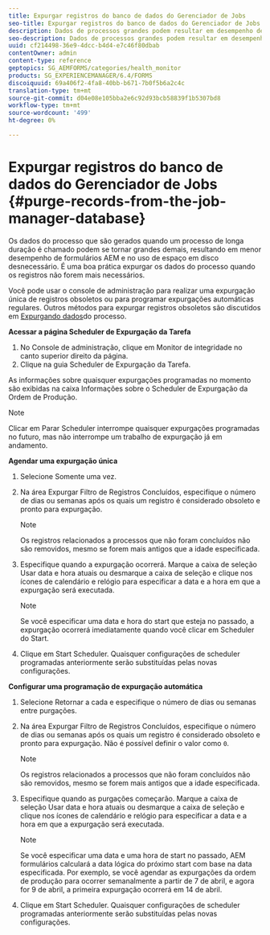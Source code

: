 ```yaml
---
title: Expurgar registros do banco de dados do Gerenciador de Jobs
seo-title: Expurgar registros do banco de dados do Gerenciador de Jobs
description: Dados de processos grandes podem resultar em desempenho de formulários de AEM menor. É uma boa prática expurgar os dados do processo quando os registros não forem mais necessários.
seo-description: Dados de processos grandes podem resultar em desempenho de formulários de AEM menor. É uma boa prática expurgar os dados do processo quando os registros não forem mais necessários.
uuid: cf214498-36e9-4dcc-b4d4-e7c46f80dbab
contentOwner: admin
content-type: reference
geptopics: SG_AEMFORMS/categories/health_monitor
products: SG_EXPERIENCEMANAGER/6.4/FORMS
discoiquuid: 69a406f2-4fa8-40bb-b671-7b0f5b6a2c4c
translation-type: tm+mt
source-git-commit: d04e08e105bba2e6c92d93bcb58839f1b5307bd8
workflow-type: tm+mt
source-wordcount: '499'
ht-degree: 0%

---
```



# Expurgar registros do banco de dados do Gerenciador de Jobs {#purge-records-from-the-job-manager-database}

Os dados do processo que são gerados quando um processo de longa duração é chamado podem se tornar grandes demais, resultando em menor desempenho de formulários AEM e no uso de espaço em disco desnecessário. É uma boa prática expurgar os dados do processo quando os registros não forem mais necessários.

Você pode usar o console de administração para realizar uma expurgação única de registros obsoletos ou para programar expurgações automáticas regulares. Outros métodos para expurgar registros obsoletos são discutidos em [Expurgando dados](/help/forms/using/admin-help/purging-process-data.md#purging-process-data)do processo.

**Acessar a página Scheduler de Expurgação da Tarefa**

1. No Console de administração, clique em Monitor de integridade no canto superior direito da página.
1. Clique na guia Scheduler de Expurgação da Tarefa.

As informações sobre quaisquer expurgações programadas no momento são exibidas na caixa Informações sobre o Scheduler de Expurgação da Ordem de Produção.

>[!NOTE]
>
>Clicar em Parar Scheduler interrompe quaisquer expurgações programadas no futuro, mas não interrompe um trabalho de expurgação já em andamento.

**Agendar uma expurgação única**

1. Selecione Somente uma vez.
1. Na área Expurgar Filtro de Registros Concluídos, especifique o número de dias ou semanas após os quais um registro é considerado obsoleto e pronto para expurgação.

   >[!NOTE]
   >
   >Os registros relacionados a processos que não foram concluídos não são removidos, mesmo se forem mais antigos que a idade especificada.

1. Especifique quando a expurgação ocorrerá. Marque a caixa de seleção Usar data e hora atuais ou desmarque a caixa de seleção e clique nos ícones de calendário e relógio para especificar a data e a hora em que a expurgação será executada.

   >[!NOTE]
   >
   >Se você especificar uma data e hora do start que esteja no passado, a expurgação ocorrerá imediatamente quando você clicar em Scheduler do Start.

1. Clique em Start Scheduler. Quaisquer configurações de scheduler programadas anteriormente serão substituídas pelas novas configurações.

**Configurar uma programação de expurgação automática**

1. Selecione Retornar a cada e especifique o número de dias ou semanas entre purgações.
1. Na área Expurgar Filtro de Registros Concluídos, especifique o número de dias ou semanas após os quais um registro é considerado obsoleto e pronto para expurgação. Não é possível definir o valor como `0`.

   >[!NOTE]
   >
   >Os registros relacionados a processos que não foram concluídos não são removidos, mesmo se forem mais antigos que a idade especificada.

1. Especifique quando as purgações começarão. Marque a caixa de seleção Usar data e hora atuais ou desmarque a caixa de seleção e clique nos ícones de calendário e relógio para especificar a data e a hora em que a expurgação será executada.

   >[!NOTE]
   >
   >Se você especificar uma data e uma hora de start no passado, AEM formulários calculará a data lógica do próximo start com base na data especificada. Por exemplo, se você agendar as expurgações da ordem de produção para ocorrer semanalmente a partir de 7 de abril, e agora for 9 de abril, a primeira expurgação ocorrerá em 14 de abril.

1. Clique em Start Scheduler. Quaisquer configurações de scheduler programadas anteriormente serão substituídas pelas novas configurações.

